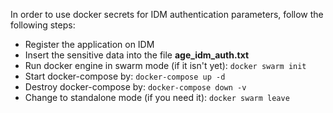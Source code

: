 In order to use docker secrets for IDM authentication parameters, follow the following steps:

-   Register the application on IDM
-   Insert the sensitive data into the file **age_idm_auth.txt**
-   Run docker engine in swarm mode (if it isn't yet): `docker swarm init`
-   Start docker-compose by: `docker-compose up -d`
-   Destroy docker-compose by: `docker-compose down -v`
-   Change to standalone mode (if you need it): `docker swarm leave`
